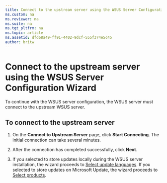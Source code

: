 ```yaml
---
title: Connect to the upstream server using the WSUS Server Configuration Wizard
ms.custom: na
ms.reviewer: na
ms.suite: na
ms.tgt_pltfrm: na
ms.topic: article
ms.assetid: dfd68a49-ff91-4402-9dcf-555f374e5c45
author: britw
---
```

# Connect to the upstream server using the WSUS Server Configuration Wizard
To continue with the WSUS server configuration, the WSUS server must connect to the upstream WSUS server.  
  
## <a name="procconnectup"></a>To connect to the upstream server  
  
1.  On the **Connect to Upstream Server** page, click **Start Connecting**. The initial connection can take several minutes.  
  
2.  After the connection has completed successfully, click **Next**.  
  
3.  If you selected to store updates locally during the WSUS server installation, the wizard proceeds to [Select update languages](assetId:///ea86ec38-ddaa-4d97-a14b-714d18063ccb#lang). If you selected to store updates on Microsoft Update, the wizard proceeds to [Select products](assetId:///ea86ec38-ddaa-4d97-a14b-714d18063ccb#products).  
  
